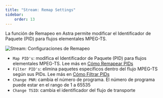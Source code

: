 ```yaml
---
title: "Stream: Remap Settings"
sidebar:
    order: 13
---
```


La función de Remapeo en Astra permite modificar el Identificador de Paquete (PID) para flujos elementales MPEG-TS.

![Stream: Configuraciones de Remapeo](https://cdn.cesbo.com/help/astra/admin-guide/stream/remap.png)

- `Map PID's`: modifica el Identificador de Paquete (PID) para flujos elementales MPEG-TS. Lee más en [Cómo Remapear PIDs](/en/astra/streams/remap/)
- `Filter PID's`: elimina paquetes específicos dentro del flujo MPEG-TS según sus PIDs. Lee más en [Cómo Filtrar PIDs](/en/astra/streams/filter/)
- `Change PNR`: cambia el número de programa. El número de programa puede estar en el rango de 1 a 65535
- `Change TSID`: cambia el identificador del flujo de transporte